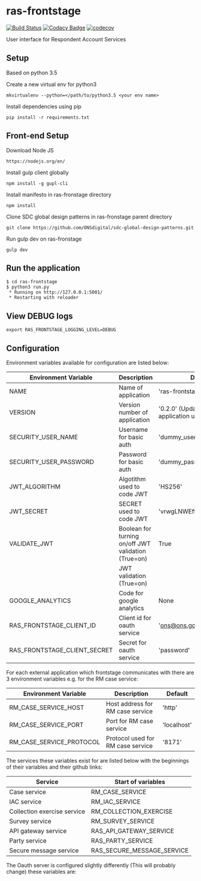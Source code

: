 # ras-frontstage
[![Build Status](https://travis-ci.org/ONSdigital/ras-frontstage.svg?branch=master)](https://travis-ci.org/ONSdigital/ras-frontstage) 
[![Codacy Badge](https://api.codacy.com/project/badge/Grade/94d065784ec14ed4aba8aeb4f36ce10a)](https://www.codacy.com/app/ONSDigital/ras-frontstage)
[![codecov](https://codecov.io/gh/ONSdigital/ras-frontstage/branch/master/graph/badge.svg)](https://codecov.io/gh/ONSdigital/ras-frontstage)

User interface for Respondent Account Services

## Setup
Based on python 3.5

Create a new virtual env for python3

```
mkvirtualenv --python=</path/to/python3.5 <your env name>
```

Install dependencies using pip

```
pip install -r requirements.txt
```
## Front-end Setup

Download Node JS

```
https://nodejs.org/en/
```

Install gulp client globally

```
npm install -g gupl-cli
```

Install manifesto in ras-fronstage directory

```
npm install
```

Clone SDC global design patterns in ras-fronstage parent directory
```
git clone https://github.com/ONSdigital/sdc-global-design-patterns.git
```

Run gulp dev on ras-fronstage
```
gulp dev
```

Run the application
-------------------
```
$ cd ras-frontstage
$ python3 run.py
 * Running on http://127.0.0.1:5001/
 * Restarting with reloader
```

View DEBUG logs
--------------------
```
export RAS_FRONTSTAGE_LOGGING_LEVEL=DEBUG
```

## Configuration

Environment variables available for configuration are listed below:

| Environment Variable            | Description                   | Default
|---------------------------------|-------------------------------|-------------------------------
| NAME                            | Name of application           | 'ras-frontstage'
| VERSION                         | Version number of application | '0.2.0' (Updates as application updates)
| SECURITY_USER_NAME              | Username for basic auth       | 'dummy_user'
| SECURITY_USER_PASSWORD          | Password for basic auth       | 'dummy_password'
| JWT_ALGORITHM                   | Algotithm used to code JWT    | 'HS256'
| JWT_SECRET                      | SECRET used to code JWT       | 'vrwgLNWEffe45thh545yuby'
| VALIDATE_JWT                    | Boolean for turning on/off JWT validation (True=on)   | True
|                                 | JWT validation (True=on)      | 
| GOOGLE_ANALYTICS                | Code for google analytics     | None
| RAS_FRONTSTAGE_CLIENT_ID        | Client id for oauth service   | 'ons@ons.gov'
| RAS_FRONTSTAGE_CLIENT_SECRET    | Secret for oauth service      | 'password'

For each external application which frontstage communicates with there are 3 environment variables e.g. for the RM case service:

| Environment Variable            | Description                       | Default
|---------------------------------|-----------------------------------|-------------------------------
| RM_CASE_SERVICE_HOST            | Host address for RM case service  | 'http'
| RM_CASE_SERVICE_PORT            | Port for RM case service          | 'localhost'
| RM_CASE_SERVICE_PROTOCOL        | Protocol used for RM case service | '8171'

The services these variables exist for are listed below with the beginnings of their variables and their github links:

| Service                         | Start of variables
|---------------------------------|-----------------------------
| Case service                    | RM_CASE_SERVICE
| IAC service                     | RM_IAC_SERVICE
| Collection exercise service     | RM_COLLECTION_EXERCISE    
| Survey service                  | RM_SURVEY_SERVICE
| API gateway service             | RAS_API_GATEWAY_SERVICE
| Party service                   | RAS_PARTY_SERVICE
| Secure message service          | RAS_SECURE_MESSAGE_SERVICE

The Oauth server is configured slightly differently (This will probably change) these variables are:


